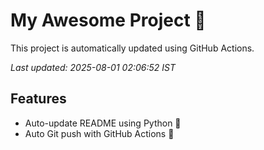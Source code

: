# My Awesome Project 🚀

This project is automatically updated using GitHub Actions.

_Last updated: 2025-08-01 02:06:52 IST_

## Features
- Auto-update README using Python 🐍
- Auto Git push with GitHub Actions 🤖
